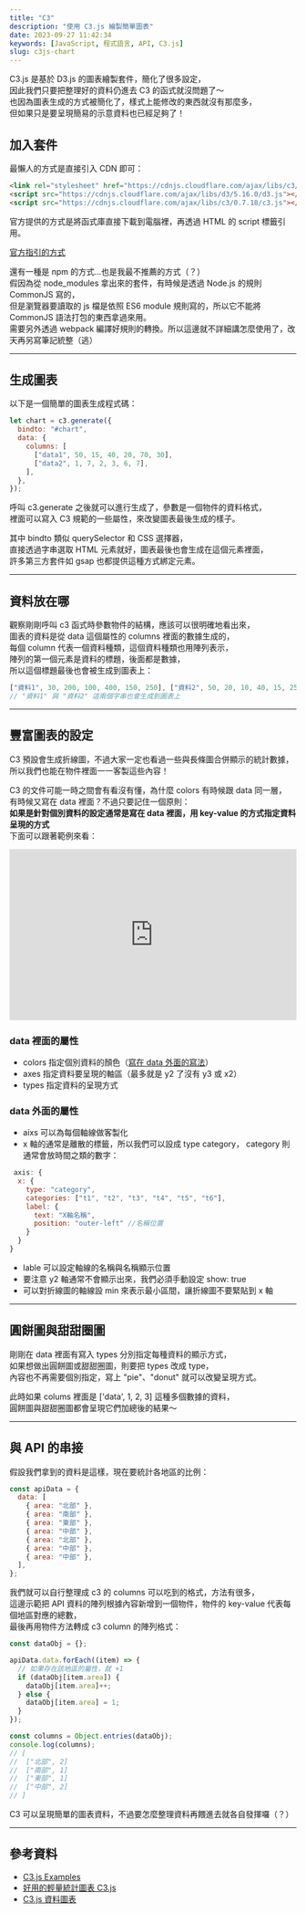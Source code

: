 ```yaml
---
title: "C3"
description: "使用 C3.js 繪製簡單圖表"
date: 2023-09-27 11:42:34
keywords: [JavaScript, 程式語言, API, C3.js]
slug: c3js-chart
---
```


C3.js 是基於 D3.js 的圖表繪製套件，簡化了很多設定，  
因此我們只要把整理好的資料仍進去 C3 的函式就沒問題了～  
也因為圖表生成的方式被簡化了，樣式上能修改的東西就沒有那麼多，  
但如果只是要呈現簡易的示意資料也已經足夠了！

## 加入套件

最懶人的方式是直接引入 CDN 即可：

```HTML
<link rel="stylesheet" href="https://cdnjs.cloudflare.com/ajax/libs/c3/0.7.18/c3.css">
<script src="https://cdnjs.cloudflare.com/ajax/libs/d3/5.16.0/d3.js"></script>
<script src="https://cdnjs.cloudflare.com/ajax/libs/c3/0.7.18/c3.js"></script>
```

官方提供的方式是將函式庫直接下載到電腦裡，再透過 HTML 的 script 標籤引用。

[官方指引的方式](https://c3js.org/gettingstarted.html#setup)

還有一種是 npm 的方式...也是我最不推薦的方式（？）  
假因為從 node_modules 拿出來的套件，有時候是透過 Node.js 的規則 CommonJS 寫的，  
但是瀏覽器要讀取的 js 檔是依照 ES6 module 規則寫的，所以它不能將 CommonJS 語法打包的東西拿過來用。  
需要另外透過 webpack 編譯好規則的轉換。所以這邊就不詳細講怎麼使用了，改天再另寫筆記統整（逃）

---

## 生成圖表

以下是一個簡單的圖表生成程式碼：

```js
let chart = c3.generate({
  bindto: "#chart",
  data: {
    columns: [
      ["data1", 50, 15, 40, 20, 70, 30],
      ["data2", 1, 7, 2, 3, 6, 7],
    ],
  },
});
```

呼叫 c3.generate 之後就可以進行生成了，參數是一個物件的資料格式，  
裡面可以寫入 C3 規範的一些屬性，來改變圖表最後生成的樣子。

其中 bindto 類似 querySelector 和 CSS 選擇器，  
直接透過字串選取 HTML 元素就好，圖表最後也會生成在這個元素裡面，  
許多第三方套件如 gsap 也都提供這種方式綁定元素。

---

## 資料放在哪

觀察剛剛呼叫 c3 函式時參數物件的結構，應該可以很明確地看出來，  
圖表的資料是從 data 這個屬性的 columns 裡面的數據生成的，  
每個 column 代表一個資料種類，這個資料種類也用陣列表示，  
陣列的第一個元素是資料的標題，後面都是數據，  
所以這個標題最後也會被生成到圖表上：

```js
["資料1", 30, 200, 100, 400, 150, 250], ["資料2", 50, 20, 10, 40, 15, 25];
// "資料1" 與 "資料2" 這兩個字串也會生成到圖表上
```

---

## 豐富圖表的設定

C3 預設會生成折線圖，不過大家一定也看過一些與長條圖合併顯示的統計數據，  
所以我們也能在物件裡面一一客製這些內容！

C3 的文件可能一時之間會有看沒有懂，為什麼 colors 有時候跟 data 同一層，  
有時候又寫在 data 裡面？不過只要記住一個原則：  
**如果是針對個別資料的設定通常是寫在 data 裡面，用 key-value 的方式指定資料呈現的方式**  
下面可以跟著範例來看：

<iframe height="300" width="100%" scrolling="no" title="C3 Practice" src="https://codepen.io/shin9626/embed/mdaLxyB?default-tab=html%2Cresult" frameborder="no" loading="lazy" allowtransparency="true" allowfullscreen="true">
  See the Pen <a href="https://codepen.io/shin9626/pen/mdaLxyB">
  C3 Practice</a> by SHIN (<a href="https://codepen.io/shin9626">@shin9626</a>)
  on <a href="https://codepen.io">CodePen</a>.
</iframe>

### data 裡面的屬性

- colors 指定個別資料的顏色（[寫在 data 外面的寫法](https://c3js.org/samples/options_color.html)）
- axes 指定資料要呈現的軸區（最多就是 y2 了沒有 y3 或 x2）
- types 指定資料的呈現方式

### data 外面的屬性

- aixs 可以為每個軸線做客製化
- x 軸的通常是離散的標籤，所以我們可以設成 type category，
  category 則通常會放時間之類的數字：

```js
 axis: {
  x: {
    type: "category",
    categories: ["t1", "t2", "t3", "t4", "t5", "t6"],
    label: {
      text: "X軸名稱",
      position: "outer-left" //名稱位置
    }
  }
}
```

- lable 可以設定軸線的名稱與名稱顯示位置
- 要注意 y2 軸通常不會顯示出來，我們必須手動設定 show: true
- 可以對折線圖的軸線設 min 來表示最小區間，讓折線圖不要緊貼到 x 軸

---

## 圓餅圖與甜甜圈圖

剛剛在 data 裡面有寫入 types 分別指定每種資料的顯示方式，  
如果想做出圓餅圖或甜甜圈圖，則要把 types 改成 type，  
內容也不再需要個別指定，寫上 "pie"、"donut" 就可以改變呈現方式。

此時如果 colums 裡面是 ['data', 1, 2, 3] 這種多個數據的資料，  
圓餅圖與甜甜圈圖都會呈現它們加總後的結果～

---

## 與 API 的串接

假設我們拿到的資料是這樣，現在要統計各地區的比例：

```js
const apiData = {
  data: [
    { area: "北部" },
    { area: "南部" },
    { area: "東部" },
    { area: "中部" },
    { area: "北部" },
    { area: "中部" },
    { area: "中部" },
  ],
};
```

我們就可以自行整理成 c3 的 columns 可以吃到的格式，方法有很多，  
這邊示範把 API 資料的陣列根據內容新增到一個物件，物件的 key-value 代表每個地區對應的總數，  
最後再用物件方法轉成 c3 column 的陣列格式：

```js
const dataObj = {};

apiData.data.forEach((item) => {
  // 如果存在該地區的屬性，就 +1
  if (dataObj[item.area]) {
    dataObj[item.area]++;
  } else {
    dataObj[item.area] = 1;
  }
});

const columns = Object.entries(dataObj);
console.log(columns);
// [
//  ["北部", 2]
//  ["南部", 1]
//  ["東部", 1]
//  ["中部", 2]
// ]
```

C3 可以呈現簡單的圖表資料，不過要怎麼整理資料再餵進去就各自發揮囉（？）

---

## 參考資料

- [C3.js Examples](https://c3js.org/examples.html)
- [好用的輕量統計圖表 C3.js](https://www.tpisoftware.com/tpu/articleDetails/2589)
- [C3.js 資料圖表](https://hackmd.io/@ericacadu/H1k5d1Xew)
